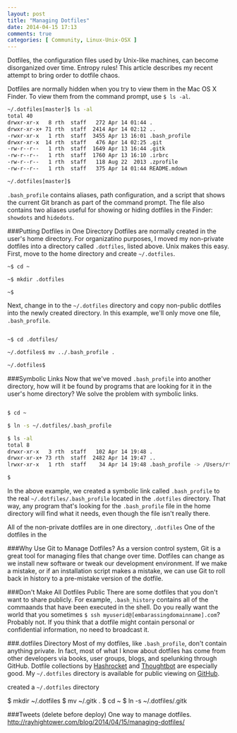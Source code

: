 ```yaml
---
layout: post
title: "Managing Dotfiles"
date: 2014-04-15 17:13
comments: true
categories: [ Community, Linux-Unix-OSX ]
---
```

Dotfiles, the configuration files used by Unix-like machines, can become disorganized over time. Entropy rules! This article describes my recent attempt to bring order to dotfile chaos.

Dotfiles are normally hidden when you try to view them in the Mac OS X Finder. To view them from the command prompt, use `$ ls -al`.

```bash
~/.dotfiles[master]$ ls -al
total 40
drwxr-xr-x   8 rth  staff   272 Apr 14 01:44 .
drwxr-xr-x+ 71 rth  staff  2414 Apr 14 02:12 ..
-rwxr-xr-x   1 rth  staff  3455 Apr 13 16:01 .bash_profile
drwxr-xr-x  14 rth  staff   476 Apr 14 02:25 .git
-rw-r--r--   1 rth  staff  1649 Apr 13 16:44 .gitk
-rw-r--r--   1 rth  staff  1760 Apr 13 16:10 .irbrc
-rw-r--r--   1 rth  staff   118 Aug 22  2013 .zprofile
-rw-r--r--   1 rth  staff   375 Apr 14 01:44 README.mdown

~/.dotfiles[master]$ 
```

`.bash_profile` contains aliases, path configuration, and a script that shows the current Git branch as part of the command prompt. The file also contains two aliases useful for showing or hiding dotfiles in the Finder: `showdots` and `hidedots`.
<!--more-->
###Putting Dotfiles in One Directory
Dotfiles are normally created in the user's home directory. For organizatino purposes, I moved my non-private dotfiles into a directory called `.dotfiles`, listed above. Unix makes this easy. First, move to the home directory and create `~/.dotfiles`.

```bash
~$ cd ~

~$ mkdir .dotfiles

~$ 

```

Next, change in to the `~/.dotfiles` directory and copy non-public dotfiles into the newly created directory. In this example, we'll only move one file, `.bash_profile`.

```bash

~$ cd .dotfiles/

~/.dotfiles$ mv ../.bash_profile .

~/.dotfiles$ 

```
###Symbolic Links
Now that we've moved `.bash_profile` into another directory, how will it be found by programs that are looking for it in the user's home directory? We solve the problem with symbolic links.

```bash

$ cd ~

$ ln -s ~/.dotfiles/.bash_profile

$ ls -al
total 8
drwxr-xr-x   3 rth  staff   102 Apr 14 19:48 .
drwxr-xr-x+ 73 rth  staff  2482 Apr 14 19:47 ..
lrwxr-xr-x   1 rth  staff    34 Apr 14 19:48 .bash_profile -> /Users/rth/.dotfiles/.bash_profile

$ 

```

In the above example, we created a symbolic link called `.bash_profile` to the real `~/.dotfiles/.bash_profile` located in the `.dotfiles` directory. That way, any program that's looking for the `.bash_profile` file in the home directory will find what it needs, even though the file isn't really there. 

All of the non-private dotfiles are in one directory, `.dotfiles`
One of the dotfiles in the 

###Why Use Git to Manage Dotfiles?
As a version control system, Git is a great tool for managing files that change over time. Dotfiles can change as we install new software or tweak our development environment. If we make a mistake, or if an installation script makes a mistake, we can use Git to roll back in history to a pre-mistake version of the dotfile.
<!--more-->
###Don't Make All Dotfiles Public
There are some dotfiles that you don't want to share publicly. For
example, `.bash_history` contains all of the commaands that have been executed in the shell. Do you really want the world that you sometimes `$ ssh myuserid@[embarassingdomainname].com`? Probably not. If you think that a dotfile might contain personal or confidential information, no need to broadcast it.

###.dotfiles Directory
Most of my dotfiles, like `.bash_profile`, don't contain anything private. In fact, most of what I know about dotfiles has come from other developers via books, user groups, blogs, and spelunking through GitHub. Dotfile collections by [Hashrocket](https://github.com/hashrocket/dotmatrix) and [Thoughtbot](https://github.com/thoughtbot/dotfiles) are  especially good. My `~/.dotfiles` directory is available for public viewing on [GitHub](https://github.com/RayHightower/.dotfiles).


created a `~/.dotfiles` directory

$ mkdir ~/.dotfiles
$ mv ~/.gitk .
$ cd ~
$ ln -s ~/.dotfiles/.gitk

###Tweets (delete before deploy)
One way to manage dotfiles. http://rayhightower.com/blog/2014/04/15/managing-dotfiles/


